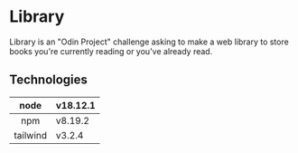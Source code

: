 # Library

Library is an "Odin Project" challenge asking to make a web library to store books you're currently reading or you've already read.

## Technologies

|   node   | v18.12.1 |
| :------: | -------- |
|   npm   | v8.19.2  |
| tailwind | v3.2.4   |
